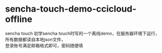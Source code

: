 # sencha-touch-demo-ccicloud-offline
sencha touch 
初学sencha touch时写的一个离线demo，在服务器环境下运行，所有数据都读自本地json文件，<br>
登录账号满足邮箱格式即可，密码随便填
